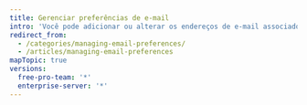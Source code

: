 ```yaml
---
title: Gerenciar preferências de e-mail
intro: 'Você pode adicionar ou alterar os endereços de e-mail associados à sua conta{{ site.data.variables.product.product_name }}. Também é possível gerenciar os e-mails que você recebe do {{ site.data.variables.product.product_name }}.'
redirect_from:
  - /categories/managing-email-preferences/
  - /articles/managing-email-preferences
mapTopic: true
versions:
  free-pro-team: '*'
  enterprise-server: '*'
---
```


